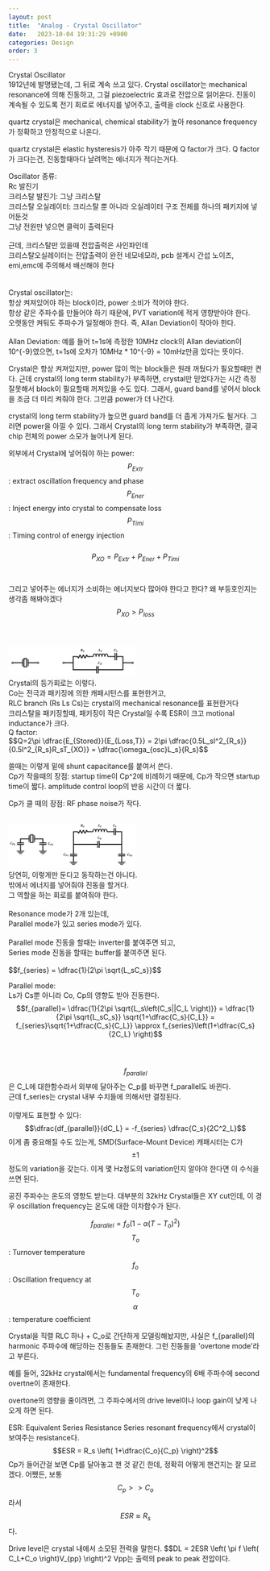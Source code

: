 ```yaml
---
layout: post
title:  "Analog - Crystal Oscillator"
date:   2023-10-04 19:31:29 +0900
categories: Design
order: 3
---
```


Crystal Oscillator<br>
1912년에 발명됐는데, 그 뒤로 계속 쓰고 있다.
Crystal oscillator는 mechanical resonance에 의해 진동하고, 그걸 piezoelectric 효과로 전압으로 읽어온다.
진동이 계속될 수 있도록 전기 회로로 에너지를 넣어주고, 출력을 clock 신호로 사용한다.

quartz crystal은 mechanical, chemical stability가 높아 resonance frequency가 정확하고 안정적으로 나온다.

quartz crystal은 elastic hysteresis가 아주 작기 때문에 Q factor가 크다.
Q factor가 크다는건, 진동할때마다 날려먹는 에너지가 적다는거다.


Oscillator 종류:<br>
Rc 발진기<br>
크리스탈 발진기: 그냥 크리스탈<br>
크리스탈 오실레이터: 크리스탈 뿐 아니라 오실레이터 구조 전체를 하나의 패키지에 넣어둔것<br>
그냥 전원만 넣으면 클럭이 출력된다<br>
<br>
근데, 크리스탈만 있을때 전압출력은 사인파인데<br>
크리스탈오실레이터는 전압출력이 완전 네모네모라, pcb 설계시 간섭 노이즈, emi,emc에 주의해서 배선해야 한다<br>
<br>
<br>
Crystal oscillator는:<br>
항상 켜져있어야 하는 block이라, power 소비가 적어야 한다.<br>
항상 같은 주파수를 만들어야 하기 때문에, PVT variation에 적게 영향받아야 한다.<br>
오랫동안 켜둬도 주파수가 일정해야 한다. 즉, Allan Deviation이 작아야 한다.<br>
<br>
Allan Deviation:
예를 들어 t=1s에 측정한 10MHz clock의 Allan deviation이 10^{-9}였으면,
t=1s에 오차가 10MHz * 10^{-9} = 10mHz만큼 있다는 뜻이다.


Crystal은 항상 켜져있지만, power 많이 먹는 block들은 원래 꺼뒀다가 필요할때만 켠다.
근데 crystal의 long term stability가 부족하면, crystal만 믿었다가는 시간 측정 잘못해서 block이 필요할때 꺼져있을 수도 있다.
그래서, guard band를 넣어서 block을 조금 더 미리 켜줘야 한다. 그만큼 power가 더 나간다.

crystal의 long term stability가 높으면 guard band를 더 좁게 가져가도 될거다. 그러면 power을 아낄 수 있다.
그래서 Crystal의 long term stability가 부족하면, 결국 chip 전체의 power 소모가 늘어나게 된다.


외부에서 Crystal에 넣어줘야 하는 power:<br>
$$P_{Extr}$$: extract oscillation frequency and phase<br>
$$P_{Ener}$$: Inject energy into crystal to compensate loss<br>
$$P_{Timi}$$: Timing control of energy injection<br>
<br>
$$P_{XO} = P_{Extr} + P_{Ener} + P_{Timi}$$<br>
<br>
그리고 넣어주는 에너지가 소비하는 에너지보다 많아야 한다고 한다? 왜 부등호인지는 생각좀 해봐야겠다<br>
$$P_{XO} > P_{loss}$$<br>
<br>

<div style="float: left">
    <img src="/public/img/XO1.png" style="width: 50%; height: auto;" alt="my picture" />
</div>

<br>
Crystal의 등가회로는 이렇다.<br>
Co는 전극과 패키징에 의한 캐패시턴스를 표현한거고,<br>
RLC branch (Rs Ls Cs)는 crystal의 mechanical resonance를 표현한거다<br>
크리스탈을 패키징할때, 패키징이 작은 Crystal일 수록 ESR이 크고 motional inductance가 크다.
<br>
Q factor:<br>
$$Q=2\pi \dfrac{E_{Stored}}{E_{Loss,T}} = 2\pi \dfrac{0.5L_sI^2_{R_s}}{0.5I^2_{R_s}R_sT_{XO}} = \dfrac{\omega_{osc}L_s}{R_s}$$<br>





쓸때는 이렇게 밑에 shunt capacitance를 붙여서 쓴다.<br>
Cp가 작을때의 장점:
startup time이 Cp^2에 비례하기 때문에, Cp가 작으면 startup time이 짧다.
amplitude control loop의 반응 시간이 더 짧다.

Cp가 클 때의 장점:
RF phase noise가 작다.

<br>

<div style="float: left">
    <img src="/public/img/XO2.png" style="width: 50%; height: auto;" alt="my picture" />
</div>

<br>
당연히, 이렇게만 둔다고 동작하는건 아니다.<br>
밖에서 에너지를 넣어줘야 진동을 할거다.<br>
그 역할을 하는 회로를 붙여줘야 한다.<br>
<br>
Resonance mode가 2개 있는데,<br>
Parallel mode가 있고 series mode가 있다.<br>
<br>
Parallel mode 진동을 할때는 inverter를 붙여주면 되고,<br>
Series mode 진동을 할때는 buffer를 붙여주면 된다.<br>
<br>
$$f_{series} = \dfrac{1}{2\pi \sqrt{L_sC_s}}$$


Parallel mode:<br>
Ls가 Cs뿐 아니라 Co, Cp의 영향도 받아 진동한다.<br>
$$f_{parallel}= \dfrac{1}{2\pi \sqrt{L_s\left(C_s||C_L \right)}}  = \dfrac{1}{2\pi \sqrt{L_sC_s}} \sqrt{1+\dfrac{C_s}{C_L}} = f_{series}\sqrt{1+\dfrac{C_s}{C_L}} \approx f_{series}\left(1+\dfrac{C_s}{2C_L} \right)$$<br>
<br>

$$f_{parallel}$$은 C_L에 대한함수라서 외부에 달아주는 C_p를 바꾸면 f_parallel도 바뀐다.<br>
근데 f_series는 crystal 내부 수치들에 의해서만 결정된다.<br>
<br>
이렇게도 표현할 수 있다:<br>
$$\dfrac{df_{parallel}}{dC_L}  = -f_{series} \dfrac{C_s}{2C^2_L}$$
이게 좀 중요해질 수도 있는게, SMD(Surface-Mount Device) 캐패시터는 C가 $$\pm1% ~ \pm5%$$정도의 variation을 갖는다.
이게 몇 Hz정도의 variation인지 알아야 한다면 이 수식을 쓰면 된다.

공진 주파수는 온도의 영향도 받는다. 대부분의 32kHz Crystal들은 XY cut인데, 이 경우 oscillation frequency는 온도에 대한 이차함수가 된다.

$$f_{parallel} = f_o\left(1 - \alpha\left(T-T_o \right)^2 \right)$$
$$T_o$$ : Turnover temperature
$$f_o$$ : Oscillation frequency at $$T_o$$
$$\alpha$$: temperature coefficient

Crystal을 직렬 RLC 하나 + C_o로 간단하게 모델링해놨지만, 사실은 f_{parallel}의 harmonic 주파수에 해당하는 진동들도 존재한다.
그런 진동들을 'overtone mode'라고 부른다.

예를 들어, 32kHz crystal에서는 fundamental frequency의 6배 주파수에 second overtne이 존재한다.

overtone의 영향을 줄이려면, 그 주파수에서의 drive level이나 loop gain이 낮게 나오게 하면 된다.

ESR: Equivalent Series Resistance
Series resonant frequency에서 crystal이 보여주는 resistance다.
$$ESR = R_s \left( 1+\dfrac{C_o}{C_p} \right)^2$$
Cp가 들어간걸 보면 Cp를 달아놓고 잰 것 같긴 한데, 정확히 어떻게 잰건지는 잘 모르겠다.
어쨌든, 보통 $$C_p>>C_o$$라서 $$ESR \approx R_s$$다.

Drive level은 crystal 내에서 소모된 전력을 말한다.
$$DL = 2ESR \left( \pi f \left( C_L+C_o \right)V_{pp} \right)^2
Vpp는 출력의 peak to peak 전압이다.